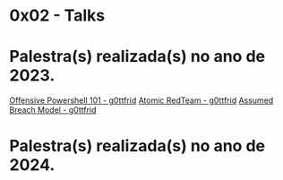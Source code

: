 # 0x02 - Talks

# Palestra(s) realizada(s) no ano de 2023.


<a href="/assets/Offensive Powershell 101 - g0ttfrid.pdf">Offensive Powershell 101 - g0ttfrid</a>
<a href="/assets/Atomic RedTeam - g0ttfrid.pdf">Atomic RedTeam - g0ttfrid</a>
<a href="/assets/Assumed Breach Model - g0ttfrid.pdf">Assumed Breach Model - g0ttfrid</a>

# Palestra(s) realizada(s) no ano de 2024.
